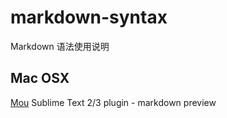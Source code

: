 markdown-syntax
===============

Markdown 语法使用说明

## Mac OSX
[Mou](http://www.mouapp.com/)
Sublime Text 2/3 plugin - markdown preview
